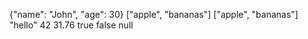 {"name": "John", "age": 30}
["apple", "bananas"]
["apple", "bananas"]
"hello"
42
31.76
true
false
null
